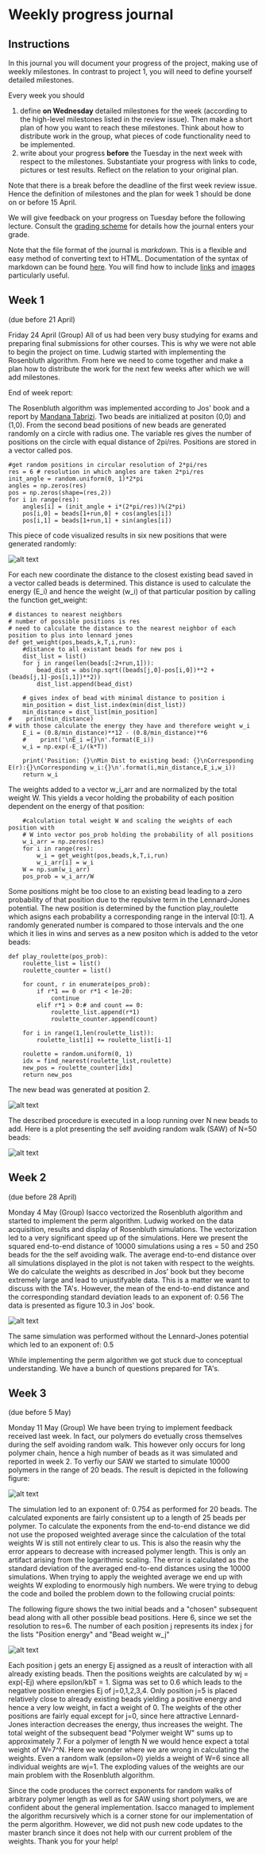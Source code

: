 # Weekly progress journal

## Instructions

In this journal you will document your progress of the project, making use of weekly milestones. In contrast to project 1, you will need to define yourself detailed milestones.

Every week you should 

1. define **on Wednesday** detailed milestones for the week (according to the
   high-level milestones listed in the review issue).
   Then make a short plan of how you want to 
   reach these milestones. Think about how to distribute work in the group, 
   what pieces of code functionality need to be implemented. 
2. write about your progress **before** the Tuesday in the next week with
   respect to the milestones. Substantiate your progress with links to code,
   pictures or test results. Reflect on the relation to your original plan.

Note that there is a break before the deadline of the first week review
issue. Hence the definition of milestones and the plan for week 1 should be
done on or before 15 April.

We will give feedback on your progress on Tuesday before the following lecture. Consult the 
[grading scheme](https://computationalphysics.quantumtinkerer.tudelft.nl/proj2-grading/) 
for details how the journal enters your grade.

Note that the file format of the journal is *markdown*. This is a flexible and easy method of 
converting text to HTML. 
Documentation of the syntax of markdown can be found 
[here](https://docs.gitlab.com/ee/user/markdown.html#gfm-extends-standard-markdown). 
You will find how to include [links](https://docs.gitlab.com/ee/user/markdown.html#links) and 
[images](https://docs.gitlab.com/ee/user/markdown.html#images) particularly
useful.

## Week 1
(due before 21 April)

Friday 24 April (Group)
All of us had been very busy studying for exams and preparing final submissions for other courses. This is why we were not able to begin the project on time. Ludwig started with implementing the Rosenbluth algorithm. From here we need to come together and make a plan how to distribute the work for the next few weeks after which we will add milestones.


End of week report:

The Rosenbluth algorithm was implemented according to Jos' book and a report by [Mandana Tabrizi](https://yorkspace.library.yorku.ca/xmlui/bitstream/handle/10315/30743/Tabrizi_Mandana_2015_Masters.pdf?sequence=2&isAllowed=y). Two beads are initialized at positon (0,0) and (1,0). From the second bead positions of new beads are generated randomly on a circle with radius one. The variable res  gives the number of positions on the circle with equal distance of 2pi/res. Positions are stored in a vector called pos. 


```
#get random positions in circular resolution of 2*pi/res
res = 6 # resolution in which angles are taken 2*pi/res
init_angle = random.uniform(0, 1)*2*pi
angles = np.zeros(res)
pos = np.zeros(shape=(res,2))
for i in range(res):
    angles[i] = (init_angle + i*(2*pi/res))%(2*pi)
    pos[i,0] = beads[1+run,0] + cos(angles[i])
    pos[i,1] = beads[1+run,1] + sin(angles[i])
```

This piece of code visualized results in six new positions that were generated randomly:

![alt text](img/week1/possible_pos.png "Generated follow up positions")

For each new coordinate the distance to the closest existing bead saved in a vector called beads is determined. This distance is used to calculate the energy (E_i) and hence the weight (w_i) of that particular position by calling the function get_weight:

```
# distances to nearest neighbors
# number of possible positions is res
# need to calculate the distance to the nearest neighbor of each position to plus into lennard jones
def get_weight(pos,beads,k,T,i,run):    
    #distance to all existant beads for new pos i
    dist_list = list()
    for j in range(len(beads[:2+run,1])):
        bead_dist = abs(np.sqrt((beads[j,0]-pos[i,0])**2 + (beads[j,1]-pos[i,1])**2))
        dist_list.append(bead_dist)
        
    # gives index of bead with minimal distance to position i
    min_position = dist_list.index(min(dist_list))
    min_distance = dist_list[min_position]
#    print(min_distance)
# with those calculate the energy they have and therefore weight w_i
    E_i = (0.8/min_distance)**12 - (0.8/min_distance)**6
    #    print('\nE_i ={}\n'.format(E_i))
    w_i = np.exp(-E_i/(k*T))
        
    print('Position: {}\nMin Dist to existing bead: {}\nCorresponding E(r):{}\nCorresponding w_i:{}\n'.format(i,min_distance,E_i,w_i))
    return w_i
```

The weights added to a vector w_i_arr and are normalized by the total weight W. This yields a vecor holding the probability of each position dependent on the energy of that position:

```
    #calculation total weight W and scaling the weights of each position with 
    # W into vector pos_prob holding the probability of all positions
    w_i_arr = np.zeros(res)
    for i in range(res):
        w_i = get_weight(pos,beads,k,T,i,run)
        w_i_arr[i] = w_i
    W = np.sum(w_i_arr)
    pos_prob = w_i_arr/W
```

Some positions might be too close to an existing bead leading to a zero probability of that position due to the repulsive term in the Lennard-Jones potential. The new position is determined by the function play_roulette which asigns each probability a corresponding range in the interval [0:1]. A randomly generated number is compared to those intervals and the one which it lies in wins and serves as a new positon which is added to the vetor beads: 

```
def play_roulette(pos_prob):
    roulette_list = list()
    roulette_counter = list()
    
    for count, r in enumerate(pos_prob):
        if r*1 == 0 or r*1 < 1e-20:
            continue
        elif r*1 > 0:# and count == 0:
            roulette_list.append(r*1)
            roulette_counter.append(count)

    for i in range(1,len(roulette_list)):
        roulette_list[i] += roulette_list[i-1] 
        
    roulette = random.uniform(0, 1)
    idx = find_nearest(roulette_list,roulette)
    new_pos = roulette_counter[idx]
    return new_pos
```

The new bead was generated at position 2. 

![alt text](img/week1/new_bead.png "New bead")

The described procedure is executed in a loop running over N new beads to add. Here is a plot presenting the self avoiding random walk (SAW) of N=50 beads:

![alt text](img/week1/50_beads.png "50 beads")


## Week 2
(due before 28 April)

Monday 4 May (Group)
Isacco vectorized the Rosenbluth algorithm and started to implement the perm algorithm. Ludwig worked on the data acquisition, results and display of Rosenbluth simulations. The vectorization led to a very significant speed up of the simulations. Here we present the squared end-to-end distance of 10000 simulations using a res = 50 and 250 beads for the the self avoiding walk. The average end-to-end distance over all simulations displayed in the plot is not taken with respect to the weights. We do calculate the weights as described in Jos' book but they become extremely large and lead to unjustifyable data. This is a matter we want to discuss with the TA's. However, the mean of the end-to-end distance and the corresponding standard deviation leads to an exponent of: 0.56 The data is presented as figure 10.3 in Jos' book. 

![alt text](img/week2/end-to-end-distance.png "Beads")

The same simulation was performed without the Lennard-Jones potential which led to an exponent of: 0.5

While implementing the perm algorithm we got stuck due to conceptual understanding. We have a bunch of questions prepared for TA's.

## Week 3
(due before 5 May)

Monday 11 May (Group)
We have been trying to implement feedback received last week. In fact, our polymers do evetually cross themselves during the self avoiding random walk. This however only occurs for long polymer chain, hence a high number of beads as it was simulated and reported in week 2. To verfiy our SAW we started to simulate 10000 polymers in the range of 20 beads. The result is depicted in the following figure:

![alt text](img/week3/rosenbluth_075.png "few_Beads")

The simulation led to an exponent of: 0.754 as performed for 20 beads. The calculated exponents are fairly consistent up to a length of 25 beads per polymer. To calculate the exponents from the end-to-end distance we did not use the proposed weighted average since the calculation of the total weights W is still not entirely clear to us. This is also the reasin why the error appears to decrease with increased polymer length. This is only an artifact arising from the logarithmic scaling. The error is calculated as the standard deviation of the averaged end-to-end distances using the 10000 simulations. When trying to apply the weighted average we end up with weights W exploding to enormously high numbers. We were trying to debug the code and boiled the problem down to the following crucial points:

The following figure shows the two initial beads and a "chosen" subsequent bead along with all other possible bead positions. Here 6, since we set the resolution to res=6. The number of each position j represents its index j for the lists "Position energy" and "Bead weight w_j"

![alt text](img/week3/weights_question.png "weights_question")

Each position j gets an energy Ej assigned as a reuslt of interaction with all already existing beads. Then the positions weights are calculated by wj = exp(-Ej) where epsilon/kbT = 1. Sigma was set to 0.6 which leads to the negative position energies Ej of j=0,1,2,3,4. Only position j=5 is placed relatively close to already existing beads yielding a positive energy and hence a very low weight, in fact a weight of 0. The weights of the other positions are fairly equal except for j=0, since here attractive Lennard-Jones interaction decreases the energy, thus increases the weight. The total weight of the subsequent bead "Polymer weight W" sums up to approximately 7. For a polymer of length N we would hence expect a total weight of W=7^N. Here we wonder where we are wrong in calculating the weights. Even a random walk (epsilon=0) yields a weight of W=6 since all individual weights are wj=1. The exploding values of the weights are our main problem with the Rosenbluth algorithm.

Since the code produces the correct exponents for random walks of arbitrary polymer length as well as for SAW using short polymers, we are confident about the general implementation. Isacco managed to implement the algorithm recursively which is a corner stone for our implementation of the perm algorithm. However, we did not push new code updates to the master branch since it does not help with our current problem of the weights. Thank you for your help!















